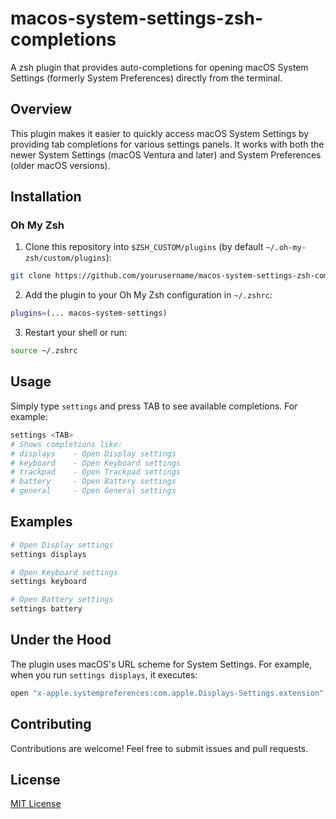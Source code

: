 # macos-system-settings-zsh-completions

A zsh plugin that provides auto-completions for opening macOS System Settings (formerly System Preferences) directly from the terminal.

## Overview

This plugin makes it easier to quickly access macOS System Settings by providing tab completions for various settings panels. It works with both the newer System Settings (macOS Ventura and later) and System Preferences (older macOS versions).

## Installation

### Oh My Zsh

1. Clone this repository into `$ZSH_CUSTOM/plugins` (by default `~/.oh-my-zsh/custom/plugins`):

~~~bash
git clone https://github.com/yourusername/macos-system-settings-zsh-completions ${ZSH_CUSTOM:-~/.oh-my-zsh/custom}/plugins/macos-system-settings
~~~

2. Add the plugin to your Oh My Zsh configuration in `~/.zshrc`:

~~~bash
plugins=(... macos-system-settings)
~~~

3. Restart your shell or run:

~~~bash
source ~/.zshrc
~~~

## Usage

Simply type `settings` and press TAB to see available completions. For example:

~~~bash
settings <TAB>
# Shows completions like:
# displays    - Open Display settings
# keyboard    - Open Keyboard settings
# trackpad    - Open Trackpad settings
# battery     - Open Battery settings
# general     - Open General settings
~~~

## Examples

~~~bash
# Open Display settings
settings displays

# Open Keyboard settings
settings keyboard

# Open Battery settings
settings battery
~~~

## Under the Hood

The plugin uses macOS's URL scheme for System Settings. For example, when you run `settings displays`, it executes:

~~~bash
open "x-apple.systempreferences:com.apple.Displays-Settings.extension"
~~~

## Contributing

Contributions are welcome! Feel free to submit issues and pull requests.

## License

[MIT License](LICENSE)

